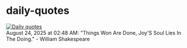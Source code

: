 # daily-quotes
[![Daily quotes](https://github.com/ceepu8/daily-quotes/actions/workflows/daily-quote.yml/badge.svg)](https://github.com/ceepu8/daily-quotes/actions/workflows/daily-quote.yml)<br/>
August 24, 2025 at 02:48 AM: "Things Won Are Done, Joy'S Soul Lies In The Doing." - William Shakespeare
